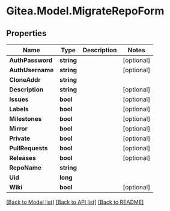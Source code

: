 
# Gitea.Model.MigrateRepoForm

## Properties

Name | Type | Description | Notes
------------ | ------------- | ------------- | -------------
**AuthPassword** | **string** |  | [optional] 
**AuthUsername** | **string** |  | [optional] 
**CloneAddr** | **string** |  | 
**Description** | **string** |  | [optional] 
**Issues** | **bool** |  | [optional] 
**Labels** | **bool** |  | [optional] 
**Milestones** | **bool** |  | [optional] 
**Mirror** | **bool** |  | [optional] 
**Private** | **bool** |  | [optional] 
**PullRequests** | **bool** |  | [optional] 
**Releases** | **bool** |  | [optional] 
**RepoName** | **string** |  | 
**Uid** | **long** |  | 
**Wiki** | **bool** |  | [optional] 

[[Back to Model list]](../README.md#documentation-for-models)
[[Back to API list]](../README.md#documentation-for-api-endpoints)
[[Back to README]](../README.md)

